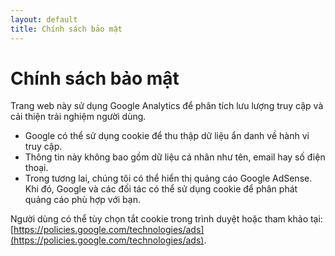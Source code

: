 ```yaml
---
layout: default
title: Chính sách bảo mật
---
```

# Chính sách bảo mật

Trang web này sử dụng Google Analytics để phân tích lưu lượng truy cập và cải thiện trải nghiệm người dùng.  
- Google có thể sử dụng cookie để thu thập dữ liệu ẩn danh về hành vi truy cập.  
- Thông tin này không bao gồm dữ liệu cá nhân như tên, email hay số điện thoại.  
- Trong tương lai, chúng tôi có thể hiển thị quảng cáo Google AdSense. Khi đó, Google và các đối tác có thể sử dụng cookie để phân phát quảng cáo phù hợp với bạn.  

Người dùng có thể tùy chọn tắt cookie trong trình duyệt hoặc tham khảo tại: [https://policies.google.com/technologies/ads](https://policies.google.com/technologies/ads).
